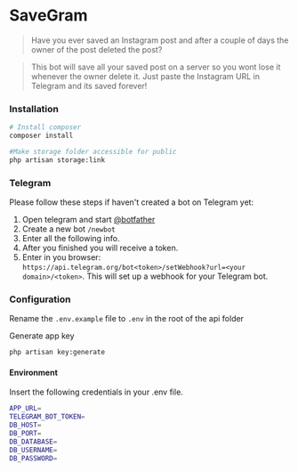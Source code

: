 # **SaveGram**

>Have you ever saved an Instagram post and after a couple of days the owner of the post deleted the post? 
 
>This bot will save all your saved post on a server so you wont lose it whenever the owner delete it. Just paste the Instagram URL in Telegram and its saved forever!

### **Installation**
``` bash
# Install composer
composer install

#Make storage folder accessible for public
php artisan storage:link

```

### **Telegram**
Please follow these steps if haven't created a bot on Telegram yet:
1. Open telegram and start [@botfather](https://t.me/botfather)
2. Create a new bot `/newbot`
3. Enter all the following info.
4. After you finished you will receive a token.
5. Enter in you browser: `https://api.telegram.org/bot<token>/setWebhook?url=<your domain>/<token>`. This will set up a webhook for your Telegram bot.



### **Configuration**
Rename the ``.env.example`` file to ``.env`` in the root of the api folder

Generate app key
``` bash 
php artisan key:generate

```

#### **Environment**
Insert the following credentials in your .env file. 
``` bash
APP_URL=
TELEGRAM_BOT_TOKEN=
DB_HOST=
DB_PORT=
DB_DATABASE=
DB_USERNAME=
DB_PASSWORD=
```



